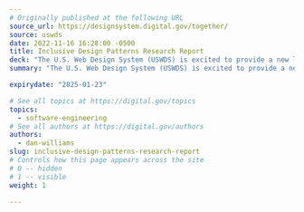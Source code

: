 ```yaml
---
# Originally published at the following URL
source_url: https://designsystem.digital.gov/together/
source: uswds
date: 2022-11-16 16:28:00 -0500
title: Inclusive Design Patterns Research Report
deck: "The U.S. Web Design System (USWDS) is excited to provide a new library of guidance and examples focused on key digital interactions — what we call design patterns — that foster effective, inclusive, and equitable digital experiences. This online report has four pages; Summary, Findings, What's Next, and Get Involved. It also links to the new patterns section, where you can learn how to help your users complete a complex form, identify and select a preferred language, or create a user profile."
summary: "The U.S. Web Design System (USWDS) is excited to provide a new library of guidance and examples focused on key digital interactions — what we call design patterns — that foster effective, inclusive, and equitable digital experiences. This online report has four pages; Summary, Findings, What's Next, and Get Involved. It also links to the new patterns section, where you can learn how to help your users complete a complex form, identify and select a preferred language, or create a user profile."

expirydate: "2025-01-23"

# See all topics at https://digital.gov/topics
topics:
  - software-engineering
# See all authors at https://digital.gov/authors
authors:
  - dan-williams
slug: inclusive-design-patterns-research-report
# Controls how this page appears across the site
# 0 -- hidden
# 1 -- visible
weight: 1

---
```

